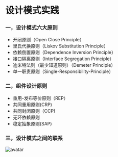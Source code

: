 # 设计模式实践

### 一，设计模式六大原则

- 开闭原则（Open Close Principle）
- 里氏代换原则（Liskov Substitution Principle）
- 依赖倒置原则（Dependence Inversion Principle）
- 接口隔离原则（Interface Segregation Principle）
- 迪米特法则（最少知道原则）（Demeter Principle）
- 单一职责原则（Single-Responsibility-Principle）


### 二，组件设计原则

- 重用-发布等价原则（REP）
- 共同重用原则(CRP)
- 共同封闭原则（CCP)
- 无环依赖原则
- 稳定抽象原则(SAP)


### 三，设计模式之间的联系
![avatar](http://qdl6whb56.bkt.clouddn.com/ocean.png)